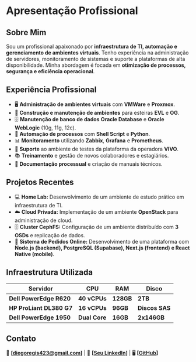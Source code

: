 # **Apresentação Profissional**

## **Sobre Mim**  
Sou um profissional apaixonado por **infraestrutura de TI, automação e gerenciamento de ambientes virtuais**. Tenho experiência na administração de servidores, monitoramento de sistemas e suporte a plataformas de alta disponibilidade. Minha abordagem é focada em **otimização de processos, segurança e eficiência operacional**.

## **Experiência Profissional**  
- 🖥️ **Administração de ambientes virtuais** com **VMWare** e **Proxmox**.  
- 🚀 **Construção e manutenção de ambientes** para esteiras **EVL** e **OG**.  
- 🗄️ **Manutenção de banco de dados** **Oracle Database** e **Oracle WebLogic** (10g, 11g, 12c).  
- 🤖 **Automação de processos** com **Shell Script** e **Python**.  
- 📊 **Monitoramento** utilizando **Zabbix**, **Grafana** e **Prometheus**.  
- 🔧 **Suporte** ao ambiente de testes da plataforma da operadora **VIVO**.  
- 📚 **Treinamento** e gestão de novos colaboradores e estagiários.  
- 📝 **Documentação processual** e criação de manuais técnicos.  

## **Projetos Recentes**  
- 💻 **Home Lab:** Desenvolvimento de um ambiente de estudo prático em infraestrutura de TI.  
- ☁️ **Cloud Privada:** Implementação de um ambiente **OpenStack** para administração de cloud.  
- 🗄️ **Cluster CephFS:** Configuração de um ambiente distribuído com **3 OSDs** e replicação de dados.  
- 🛒 **Sistema de Pedidos Online:** Desenvolvimento de uma plataforma com **Node.js (backend), PostgreSQL (Supabase), Next.js (frontend) e React Native (mobile)**.  

## **Infraestrutura Utilizada**  
| **Servidor** | **CPU** | **RAM** | **Disco** |  
|-------------|---------|---------|-----------|  
| **Dell PowerEdge R620** | **40 vCPUs** | **128GB** | **2TB** |  
| **HP ProLiant DL380 G7** | **16 vCPUs** | **96GB** | **Discos SAS** |  
| **Dell PowerEdge 1950** | **Dual Core** | **16GB** | **2x146GB** |  

## **Contato**  
📧 **[diegoregis423@gmail.com]** | 🔗 **[[Seu LinkedIn](https://www.linkedin.com/in/diego-regis-361a0a20/)]** | 🖥️ **[[GitHub](https://github.com/drmsantos)]**  
